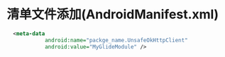 # 清单文件添加(AndroidManifest.xml)

```xml
  <meta-data
            android:name="packge_name.UnsafeOkHttpClient"
            android:value="MyGlideModule" />
```
